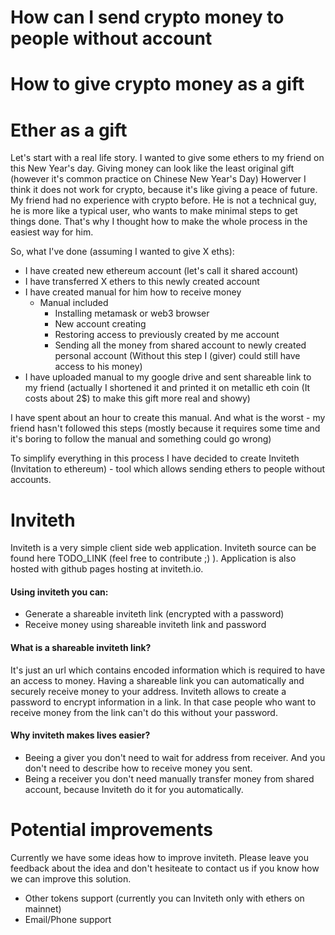 # How can I send crypto money to people without account
# How to give crypto money as a gift

# Ether as a gift

Let's start with a real life story. I wanted to give some ethers to my friend on this New Year's day. Giving money can look like the least original gift (however it's common practice on Chinese New Year's Day) Howerver I think it does not work for crypto, because it's like giving a peace of future. My friend had no experience with crypto before. He is not a technical guy, he is more like a typical user, who wants to make minimal steps to get things done. That's why I thought how to make the whole process in the easiest way for him.

So, what I've done (assuming I wanted to give X eths):

*   I have created new ethereum account (let's call it shared account)
*   I have transferred X ethers to this newly created account
*   I have created manual for him how to receive money
    *   Manual included
        *   Installing metamask or web3 browser
        *   New account creating
        *   Restoring access to previously created by me account
        *   Sending all the money from shared account to newly created personal account (Without this step I (giver) could still have access to his money)
*   I have uploaded manual to my google drive and sent shareable link to my friend (actually I shortened it and printed it on metallic eth coin (It costs about 2$) to make this gift more real and showy)

I have spent about an hour to create this manual. And what is the worst - my friend hasn't followed this steps (mostly because it requires some time and it's boring to follow the manual and something could go wrong)

To simplify everything in this process I have decided to create Inviteth (Invitation to ethereum) - tool which allows sending ethers to people without accounts.

# Inviteth

Inviteth is a very simple client side web application. Inviteth source can be found here TODO_LINK (feel free to contribute ;) ). Application is also hosted with github pages hosting at inviteth.io.

#### Using inviteth you can:

*   Generate a shareable inviteth link (encrypted with a password)
*   Receive money using shareable inviteth link and password

#### What is a shareable inviteth link?

It's just an url which contains encoded information which is required to have an access to money.
Having a shareable link you can automatically and securely receive money to your address.
Inviteth allows to create a password to encrypt information in a link. In that case people who want to receive money from the link can't do this without your password.



#### Why inviteth makes lives easier?

*   Beeing a giver you don't need to wait for address from receiver. And you don't need to describe how to receive money you sent.
*   Being a receiver you don't need manually transfer money from shared account, because Inviteth do it for you automatically.

# Potential improvements
Currently we have some ideas how to improve inviteth. Please leave you feedback about the idea and don't hesiteate to contact us if you know how we can improve this solution.

*   Other tokens support (currently you can Inviteth only with ethers on mainnet)
*   Email/Phone support
